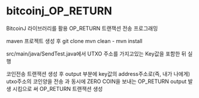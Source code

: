 # bitcoinj_OP_RETURN

BitcoinJ 라이브러리를 활용 OP_RETURN 트랜잭션 전송 프로그래밍

maven 프로젝트 생성 후 git clone mvn clean - mvn install

src/main/java/SendTest.java에서 UTXO 주소를 가지고있는 Key값을 포함한 뒤 실행

코인전송 트랜잭션 생성 후 output 부분에 key값의 address주소로(즉, 내가 나에게) utxo주소의 코인양을 전송 과 동시에 ZERO COIN을 보내는 OP_RETURN output 발생 시킴으로 써 OP_RETURN 트랜잭션 생성  

